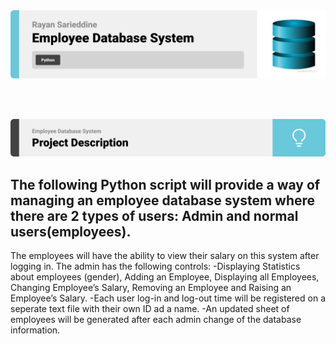 <img src="./readme/title1.svg"/>

<br><br>

<!-- project philosophy -->
<img src="./readme/title2.svg"/>

## The following Python script will provide a way of managing an employee database system where there are 2 types of users: Admin and normal users(employees).
The employees will have the ability to view their salary on this system after logging in.
The admin has the following controls:
-Displaying Statistics about employees (gender), Adding an Employee, Displaying all Employees, Changing Employee’s Salary, Removing an Employee and Raising an Employee’s Salary.
-Each user log-in and log-out time will be registered on a seperate text file with their own ID ad a name.
-An updated sheet of employees will be generated after each admin change of the database information.

